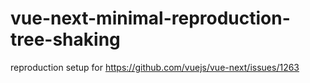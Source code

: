 # vue-next-minimal-reproduction-tree-shaking

reproduction setup for https://github.com/vuejs/vue-next/issues/1263
